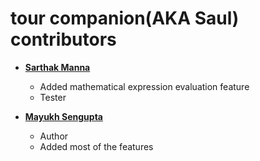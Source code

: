 tour companion(AKA Saul) contributors
==============================

* **[Sarthak Manna](https://github.com/sarthakmanna)**

  * Added mathematical expression evaluation feature
  * Tester

* **[Mayukh Sengupta](https://github.com/mayukh45)**

  * Author
  * Added most of the features
